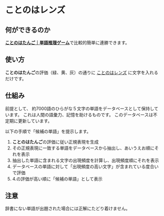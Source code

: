 ことのはレンズ
====

## 何ができるのか

[**ことのはたんご｜単語推理ゲーム**](https://plum-chloride.jp/kotonoha-tango/index.html)で比較的簡単に連勝できます。

## 使い方

**ことのはたんご**の評価（緑、黄、灰）の通りに
[ことのはレンズ](https://saiki-akiyoshi.github.io/Kotonoha-Lens/kotonoha.html) に文字を入れるだけです。

## 仕組み

前提として、 約7000語のひらがな５文字の単語をデータベースとして保持しています。
これは人間の語彙力、記憶を助けるものです。
このデータベースは不定期に更新しています。

以下の手順で「候補の単語」を提示します。

1. **ことのはたんご**の評価に従い正規表現を生成
2. その正規表現に一致する単語をデータベースから抽出し、あいうえお順にそれを表示
3. 抽出した単語に含まれる文字の出現頻度を計算し、出現頻度順にそれを表示
4. データベースの単語に対して「出現頻度の高い文字」が含まれている度合いで評価
5. 4.の評価が高い順に「候補の単語」として表示

## 注意

辞書にない単語が出題された場合には正解にたどり着けません。

